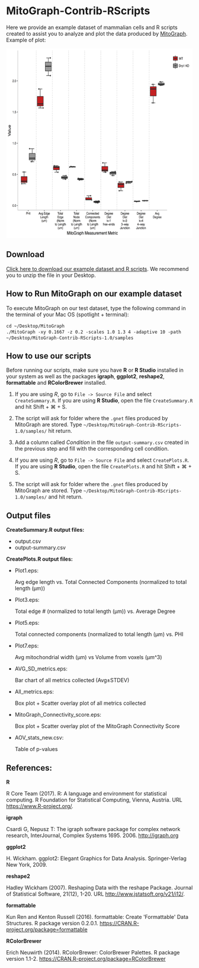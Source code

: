 # MitoGraph-Contrib-RScripts

Here we provide an example dataset of mammalian cells and R scripts created to assist you to analyze and plot the data produced by <a href="https://github.com/vianamp/MitoGraph">MitoGraph</a>. Example of plot:

<p align="center">
  <img src="doc/All_metrics.png" width="auto" height="512" title="All metrics">
</p>

## Download

<a href="https://github.com/Hill-Lab/MitoGraph-Contrib-RScripts/archive/v1.0.zip">Click here to download our example dataset and R scripts</a>. We recommend you to unzip the file in your Desktop.

## How to Run MitoGraph on our example dataset

To execute MitoGraph on our test dataset, type the following command in the terminal of your Mac OS (spotlight + terminal):

```
cd ~/Desktop/MitoGraph
./MitoGraph -xy 0.1667 -z 0.2 -scales 1.0 1.3 4 -adaptive 10 -path ~/Desktop/MitoGraph-Contrib-RScripts-1.0/samples
```

## How to use our scripts

Before running our scripts, make sure you have __R__ or __R Studio__ installed in your system as well as the packages __igraph__, __ggplot2__, __reshape2__, __formattable__ and __RColorBrewer__ installed.

1. If you are using _R_, go to `File -> Source File` and select `CreateSummary.R`. If you are using __R Studio__, open the file `CreateSummary.R` and hit Shift + ⌘ + S.

2. The script will ask for folder where the `.gnet` files produced by MitoGraph are stored. Type `~/Desktop/MitoGraph-Contrib-RScripts-1.0/samples/` hit return.

3. Add a column called _Condition_ in the file `output-summary.csv` created in the previous step and fill with the corresponding cell condition.

4. If you are using _R_, go to `File -> Source File` and select `CreatePlots.R`. If you are using __R Studio__, open the file `CreatePlots.R` and hit Shift + ⌘ + S.

5. The script will ask for folder where the `.gnet` files produced by MitoGraph are stored. Type `~/Desktop/MitoGraph-Contrib-RScripts-1.0/samples/` and hit return.

## Output files

__CreateSummary.R output files:__ 
* output.csv
* output-summary.csv

__CreatePlots.R output files:__
* Plot1.eps:
    
    Avg edge length vs. Total Connected Components (normalized to total length (µm))
* Plot3.eps: 
    
    Total edge # (normalized to total length (µm)) vs. Average Degree
* Plot5.eps: 
    
    Total connected components (normalized to total length (µm) vs. PHI
* Plot7.eps: 
    
    Avg mitochondrial width (µm) vs Volume from voxels (µm^3)
* AVG_SD_metrics.eps: 
    
    Bar chart of all metrics collected (Avg±STDEV)
* All_metrics.eps: 
    
    Box plot + Scatter overlay plot of all metrics collected 
* MitoGraph_Connectivity_score.eps: 
    
    Box plot + Scatter overlay plot of the MitoGraph Connectivity Score
* AOV_stats_new.csv: 
    
    Table of p-values 

## References: 

__R__

R Core Team (2017). R: A language and environment for statistical computing. R Foundation for
  Statistical Computing, Vienna, Austria. URL https://www.R-project.org/.

__igraph__

Csardi G, Nepusz T: The igraph software package for complex network research, InterJournal, Complex
  Systems 1695. 2006. http://igraph.org

__ggplot2__

H. Wickham. ggplot2: Elegant Graphics for Data Analysis. Springer-Verlag New York, 2009.

__reshape2__

Hadley Wickham (2007). Reshaping Data with the reshape Package. Journal of Statistical Software,
  21(12), 1-20. URL http://www.jstatsoft.org/v21/i12/.

__formattable__

Kun Ren and Kenton Russell (2016). formattable: Create 'Formattable' Data Structures. R package
  version 0.2.0.1. https://CRAN.R-project.org/package=formattable

__RColorBrewer__

Erich Neuwirth (2014). RColorBrewer: ColorBrewer Palettes. R package version 1.1-2.
  https://CRAN.R-project.org/package=RColorBrewer
